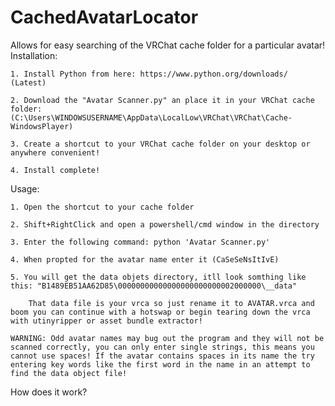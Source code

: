 # CachedAvatarLocator
Allows for easy searching of the VRChat cache folder for a particular avatar!
Installation:

	1. Install Python from here: https://www.python.org/downloads/ (Latest)
	
	2. Download the "Avatar Scanner.py" an place it in your VRChat cache folder: (C:\Users\WINDOWSUSERNAME\AppData\LocalLow\VRChat\VRChat\Cache-WindowsPlayer)
	
	3. Create a shortcut to your VRChat cache folder on your desktop or anywhere convenient!
	
	4. Install complete!
	
Usage:

	1. Open the shortcut to your cache folder
	
	2. Shift+RightClick and open a powershell/cmd window in the directory
	
	3. Enter the following command: python 'Avatar Scanner.py'
	
	4. When propted for the avatar name enter it (CaSeSeNsItIvE)
	
	5. You will get the data objets directory, itll look somthing like this: "B1489EB51AA62D85\00000000000000000000000002000000\__data"
	
		That data file is your vrca so just rename it to AVATAR.vrca and boom you can continue with a hotswap or begin tearing down the vrca with utinyripper or asset bundle extractor!
		
	WARNING: Odd avatar names may bug out the program and they will not be scanned correctly, you can only enter single strings, this means you cannot use spaces! If the avatar contains spaces in its name the try entering key words like the first word in the name in an attempt to find the data object file!
			 
How does it work?
